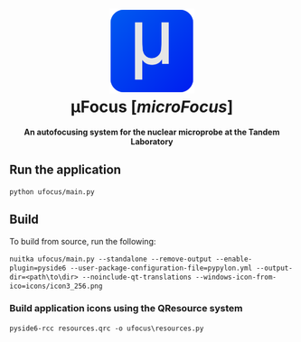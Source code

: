 <h1 align="center">
  <img src="https://github.com/dimipapaioan/ufocus/blob/main/icons/icon3_256.png" width="150">
  <br>
  μFocus [<em>microFocus</em>]
</h1>

<p align="center"><strong>An autofocusing system for the nuclear microprobe at the Tandem Laboratory</strong></p>

## Run the application
```
python ufocus/main.py
```

## Build
To build from source, run the following:

```
nuitka ufocus/main.py --standalone --remove-output --enable-plugin=pyside6 --user-package-configuration-file=pypylon.yml --output-dir=<path\to\dir> --noinclude-qt-translations --windows-icon-from-ico=icons/icon3_256.png
```
### Build application icons using the QResource system
```
pyside6-rcc resources.qrc -o ufocus\resources.py
```